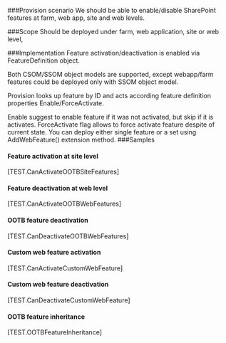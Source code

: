 ﻿<properties 
	  pageTitle="FeatureDefinition" 
    pageName="FeatureDefinition"
    parentPageId="12771"
/>

###Provision scenario
We should be able to enable/disable SharePoint features at farm, web app, site and web levels.

###Scope
Should be deployed under farm, web application, site or web level,

###Implementation
Feature activation/deactivation is enabled via FeatureDefinition object.

Both CSOM/SSOM object models are supported, except webapp/farm features could be deployed only with SSOM object model.

Provision looks up feature by ID and acts according feature definition properties Enable/ForceActivate.

Enable suggest to enable feature if it was not activated, but skip if it is activates. ForceActivate flag allows to force activate feature despite of current state.  You can deploy either single feature or a set using AddWebFeature() extension method.
###Samples

#### Feature activation at site level
[TEST.CanActivateOOTBSiteFeatures]

#### Feature deactivation at web level
[TEST.CanActivateOOTBWebFeatures]

#### OOTB feature deactivation
[TEST.CanDeactivateOOTBWebFeatures]

#### Custom web feature activation
[TEST.CanActivateCustomWebFeature]

#### Custom web feature deactivation
[TEST.CanDeactivateCustomWebFeature]

#### OOTB feature inheritance
[TEST.OOTBFeatureInheritance]